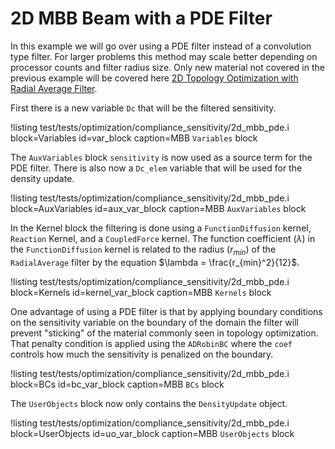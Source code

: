 # 2D MBB Beam with a PDE Filter

In this example we will go over using a PDE filter instead of a convolution type
filter. For larger problems this method may scale better depending on processor
counts and filter radius size. Only new material not covered in the previous
example will be covered here [2D Topology Optimization with Radial Average Filter](examples/optimization/2d_mbb.md).

First there is a new variable `Dc` that will be the filtered sensitivity.

!listing test/tests/optimization/compliance_sensitivity/2d_mbb_pde.i
         block=Variables id=var_block
         caption=MBB `Variables` block

The `AuxVariables` block `sensitivity` is now used as a source
term for the PDE filter. There is also now a `Dc_elem` variable that will be
used for the density update.

!listing test/tests/optimization/compliance_sensitivity/2d_mbb_pde.i
         block=AuxVariables id=aux_var_block
         caption=MBB `AuxVariables` block

In the Kernel block the filtering is done using a `FunctionDiffusion` kernel,
`Reaction` Kernel, and a `CoupledForce` kernel. The function coefficient ($\lambda$) in the
`FunctionDiffusion` kernel is related to the radius ($r_{min}$) of the
`RadialAverage` filter by the equation $\lambda = \frac{r_{min}^2}{12}$.

!listing test/tests/optimization/compliance_sensitivity/2d_mbb_pde.i
         block=Kernels id=kernel_var_block
         caption=MBB `Kernels` block

One advantage of using a PDE filter is that by applying boundary conditions
on the sensitivity variable on the boundary of the domain the filter will
prevent "sticking" of the material commonly seen in topology optimization. That
penalty condition is applied using the `ADRobinBC` where the `coef` controls how
much the sensitivity is penalized on the boundary.

!listing test/tests/optimization/compliance_sensitivity/2d_mbb_pde.i
         block=BCs id=bc_var_block
         caption=MBB `BCs` block

The `UserObjects` block now only contains the `DensityUpdate` object.

!listing test/tests/optimization/compliance_sensitivity/2d_mbb_pde.i
         block=UserObjects id=uo_var_block
         caption=MBB `UserObjects` block
